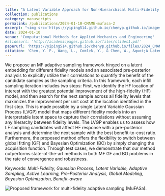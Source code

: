 ```yaml
---
title: "A Latent Variable Approach for Non-Hierarchical Multi-Fidelity Adaptive Sampling"
collection: publications
category: manuscripts
permalink: /publications/2024-01-10-CMAME-mufasa-2
excerpt: "<img src='https://yiping514.github.io/chenyp.github.io/images/CMAME_mufasa.png'>"
date: 2024-01-10
venue: 'Computational Methods for Applied Mechanics and Engineering'
#slidesurl: 'http://academicpages.github.io/files/slides1.pdf'
paperurl: 'https://yiping514.github.io/chenyp.github.io/files/2024_CMAME_mufasa.pdf'
citation: 'Chen, Y. P., Wang, L., Comlek, Y., & Chen, W., &quot;A Latent Variable Approach for Non-Hierarchical Multi-Fidelity Adaptive Sampling.&quot; <i>Computer Methods in Applied Mechanics and Engineering<i>, 421 (2024), 116773.'
---
```


We propose an MF adaptive sampling framework hinged on a latent embedding for different fidelity models and an associated pre-posterior analysis to explicitly utilize their correlations to quantify the benefit of the candidate samples as the sampling criteria. In this framework, each infill sampling iteration includes two steps: First, we identify the HF location of interest with the greatest potential improvement of the high-fidelity (HF) model, and then search for the next sample across all fidelity levels that maximizes the improvement per unit cost at the location identified in the first step. This is made possible by a single Latent Variable Gaussian Process (LVGP) model that maps different fidelity models into an interpretable latent space to capture their correlations without assuming any hierarchy between fidelity levels. The LVGP enables us to assess how LF sampling candidates will affect HF response with a pre-posterior analysis and determine the next sample with the best benefit-to-cost ratio. Furthermore, the proposed method offers the flexibility to switch between global fitting (GF) and Bayesian Optimization (BO) by simply changing the acquisition function. Through test cases, we demonstrate that our method outperforms state-of-the-art methods in both MF GF and BO problems in the rate of convergence and robustness. 

Keywords: _Multi-Fidelity, Gaussian Process, Latent Variable, Adaptive Sampling, Active Learning, Pre-Posterior Analysis, Global Modeling, Bayesian Optimization, Benefit-aware_

<img src="https://yiping514.github.io/chenyp.github.io/images/CMAME_mufasa.png" alt="Proposed framework for multi-fidelity adaptive sampling (MuFASa).">





